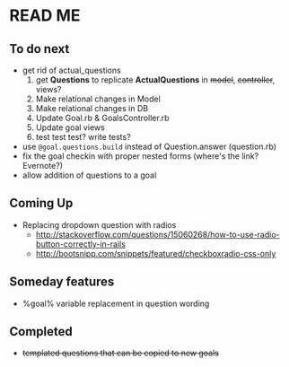 # READ ME

## To do next

- get rid of actual_questions
  1. get **Questions** to replicate **ActualQuestions** in ~~model~~, ~~controller~~, views?
  2. Make relational changes in Model
  3. Make relational changes in DB
  4. Update Goal.rb & GoalsController.rb
  5. Update goal views
  6. test test test? write tests?
- use `@goal.questions.build` instead of Question.answer (question.rb)
- fix the goal checkin with proper nested forms (where's the link? Evernote?)
- allow addition of questions to a goal

## Coming Up

- Replacing dropdown question with radios
  - http://stackoverflow.com/questions/15060268/how-to-use-radio-button-correctly-in-rails
  - http://bootsnipp.com/snippets/featured/checkboxradio-css-only


## Someday features

- %goal% variable replacement in question wording

## Completed

- ~~templated questions that can be copied to new goals~~
